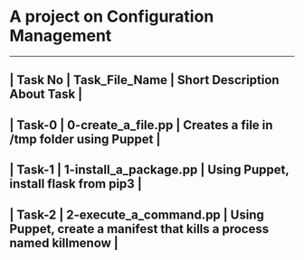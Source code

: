 # A project on Configuration Management
____________________________________________________________________________________________________________
| Task No |      Task_File_Name     |                Short Description About Task                           |
-------------------------------------------------------------------------------------------------------------
| Task-0  | 0-create_a_file.pp      |            Creates a file in /tmp folder using Puppet                 |
-------------------------------------------------------------------------------------------------------------
| Task-1  | 1-install_a_package.pp  |              Using Puppet, install flask from pip3                    |
-------------------------------------------------------------------------------------------------------------
| Task-2  | 2-execute_a_command.pp  | Using Puppet, create a manifest that kills a process named killmenow  |
------------------------------------------------------------------------------------------------------------- 

